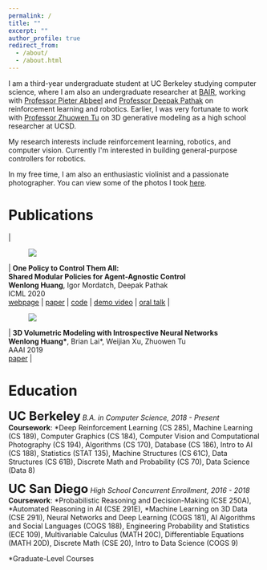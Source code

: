 ```yaml
---
permalink: /
title: ""
excerpt: ""
author_profile: true
redirect_from: 
  - /about/
  - /about.html
---
```


I am a third-year undergraduate student at UC Berkeley studying computer science, where I am also an undergraduate researcher at [BAIR](https://bair.berkeley.edu), working with [Professor Pieter Abbeel](https://people.eecs.berkeley.edu/~pabbeel/) and [Professor Deepak Pathak](https://people.eecs.berkeley.edu/~pathak/) on reinforcement learning and robotics. Earlier, I was very fortunate to work with [Professor Zhuowen Tu](http://pages.ucsd.edu/~ztu) on 3D generative modeling as a high school researcher at UCSD. <br>

My research interests include reinforcement learning, robotics, and computer vision. Currently I'm interested in building general-purpose controllers for robotics.

In my free time, I am also an enthusiastic violinist and a passionate photographer. You can view some of the photos I took [here](https://500px.com/huangwl18).


Publications
======

| <figure style="width: 200px"> <img src="{{ site.url }}{{ site.baseurl }}/images/modularRL.gif"> </figure> | **One Policy to Control Them All:<br/>Shared Modular Policies for Agent-Agnostic Control**<br/>**Wenlong Huang**, Igor Mordatch, Deepak Pathak<br/>ICML 2020 <br/> [webpage](https://wenlong.page/modular-rl/) \| [paper](https://www.cs.cmu.edu/~dpathak/papers/modular-rl.pdf) \| [code](https://github.com/huangwl18/modular-rl) \| [demo video](https://youtu.be/9YiZZ_8guq8) \| [oral talk](https://youtu.be/gEeQ0nzalzo)
| <figure style="width: 200px"> <img src="{{ site.url }}{{ site.baseurl }}/images/3DWINN.jpg"> </figure> | **3D Volumetric Modeling with Introspective Neural Networks**<br/>**Wenlong Huang\***, Brian Lai\*, Weijian Xu, Zhuowen Tu<br/>AAAI 2019 <br/> [paper](https://pages.ucsd.edu/~ztu/publication/aaai19_3dwinn.pdf) |

Education
======

<font size="5.0"><b>UC Berkeley</b></font>
*B.A. in Computer Science, 2018 - Present*<br>
**Coursework**: \*Deep Reinforcement Learning (CS 285), Machine Learning (CS 189), Computer Graphics (CS 184), Computer Vision and Computational Photography (CS 194), Algorithms (CS 170), Database (CS 186), Intro to AI (CS 188), Statistics (STAT 135), Machine Structures (CS 61C), Data Structures (CS 61B), Discrete Math and Probability (CS 70), Data Science (Data 8)

<font size="5.0"><b>UC San Diego</b></font>
*High School Concurrent Enrollment, 2016 - 2018*<br>
**Coursework**: \*Probabilistic Reasoning and Decision-Making (CSE 250A), \*Automated Reasoning in AI (CSE 291E), \*Machine Learning on 3D Data (CSE 291I), Neural Networks and Deep Learning (COGS 181), AI Algorithms and Social Languages (COGS 188), Engineering Probability and Statistics (ECE 109), Multivariable Calculus (MATH 20C), Differentiable Equations (MATH 20D), Discrete Math (CSE 20), Intro to Data Science (COGS 9)

\*Graduate-Level Courses

<!-- Recorded Talks
======
ICML [Virtual Talk](https://wenlong.page) on Shared Modular Policies for Agent-Agnostic Control -->

